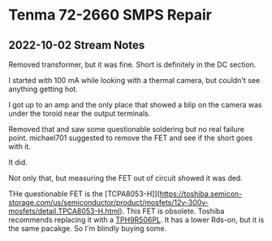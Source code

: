# Tenma 72-2660 SMPS Repair


## 2022-10-02 Stream Notes

Removed transformer, but it was fine. Short is definitely in the DC section.

I started with 100 mA while looking with a thermal camera, but couldn't see anything getting hot.

I got up to an amp and the only place that showed a blip on the camera was under the toroid near the output terminals.

Removed that and saw some questionable soldering but no real failure point. michael701 suggested to remove the FET and see if the short goes with it.

It did.

Not only that, but measuring the FET out of circuit showed it was ded.

THe questionable FET is the [TCPA8053-H]](https://toshiba.semicon-storage.com/us/semiconductor/product/mosfets/12v-300v-mosfets/detail.TPCA8053-H.html). This FET is obsolete. Toshiba recommends replacing it with a [TPH9R506PL](https://toshiba.semicon-storage.com/info/lookup.jsp?pid=TPH9R506PL&region=ncsa&lang=en_us). It has a lower Rds-on, but it is the same pacakge. So I'm blindly buying some.